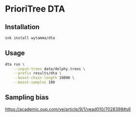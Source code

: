 # PrioriTree DTA

## Installation

```bash
snk install wytamma/dta
```

## Usage

```bash
dta run \
    --input-trees data/delphy.trees \
    --prefix results/dta \
    --beast-chain-length 10000 \
    --beast-samples 100
```

## Sampling bias
https://academic.oup.com/ve/article/9/1/vead010/7028398#s6

